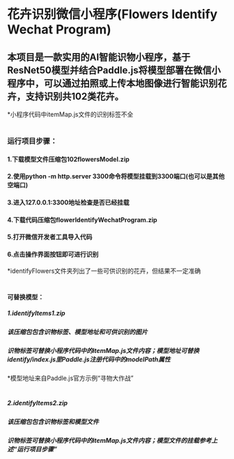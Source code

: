 # 花卉识别微信小程序(Flowers Identify Wechat Program)
## 本项目是一款实用的AI智能识物小程序，基于ResNet50模型并结合Paddle.js将模型部署在微信小程序中，可以通过拍照或上传本地图像进行智能识别花卉，支持识别共102类花卉。
*小程序代码中itemMap.js文件的识别标签不全
#
### 运行项目步骤：
#### 1.下载模型文件压缩包102flowersModel.zip
#### 2.使用python -m http.server 3300命令将模型挂载到3300端口(也可以是其他空端口)
#### 3.进入127.0.0.1:3300地址检查是否已经挂载
#### 4.下载代码压缩包flowerIdentifyWechatProgram.zip
#### 5.打开微信开发者工具导入代码
#### 6.点击操作界面按钮即可进行识别
*identifyFlowers文件夹列出了一些可供识别的花卉，但结果不一定准确
#
#### 可替换模型：
##### 1.identifyItems1.zip
##### 该压缩包包含识物标签、模型地址和可供识别的图片
##### 识物标签可替换小程序代码中的itemMap.js文件内容；模型地址可替换identify/index.js里Paddle.js注册代码中的modelPath属性
*模型地址来自Paddle.js官方示例“寻物大作战”
#
##### 2.identifyItems2.zip
##### 该压缩包包含识物标签和模型文件
##### 识物标签可替换小程序代码中的itemMap.js文件内容；模型文件的挂载参考上述“运行项目步骤”
